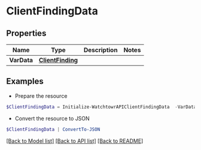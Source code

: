# ClientFindingData
## Properties

Name | Type | Description | Notes
------------ | ------------- | ------------- | -------------
**VarData** | [**ClientFinding**](ClientFinding.md) |  | 

## Examples

- Prepare the resource
```powershell
$ClientFindingData = Initialize-WatchtowrAPIClientFindingData  -VarData null
```

- Convert the resource to JSON
```powershell
$ClientFindingData | ConvertTo-JSON
```

[[Back to Model list]](../README.md#documentation-for-models) [[Back to API list]](../README.md#documentation-for-api-endpoints) [[Back to README]](../README.md)

